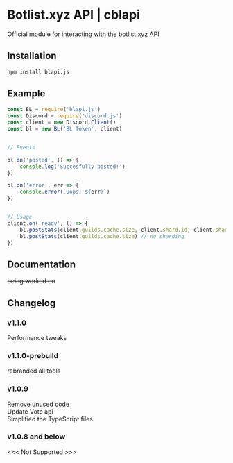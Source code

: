 # Botlist.xyz API | cblapi

Official module for interacting with the botlist.xyz API

## Installation
```sh
npm install blapi.js
```

## Example

```js
const BL = require('blapi.js')
const Discord = require('discord.js')
const client = new Discord.Client()
const bl = new BL('BL Token', client)


// Events

bl.on('posted', () => {
    console.log('Succesfully posted!')
})

bl.on('error', err => {
    console.error(`Oops! ${err}`)
})


// Usage
client.on('ready', () => {
    bl.postStats(client.guilds.cache.size, client.shard.id, client.shard.count)//if using sharding
    bl.postStats(client.guilds.cache.size) // no sharding
})

```

## Documentation

~~being worked on~~

## Changelog

### v1.1.0
  Performance tweaks <br>
### v1.1.0-prebuild  
rebranded all tools
### v1.0.9
  Remove unused code <br>
  Update Vote api <br>
  Simplified the TypeScript files <br>

### v1.0.8 and below
<<<  Not Supported  >>>